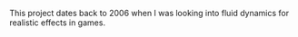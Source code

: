 This project dates back to 2006 when I was looking into fluid dynamics for realistic effects in games.

